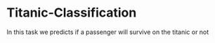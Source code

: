 # Titanic-Classification
In this task we predicts if a passenger will survive on the titanic or not
